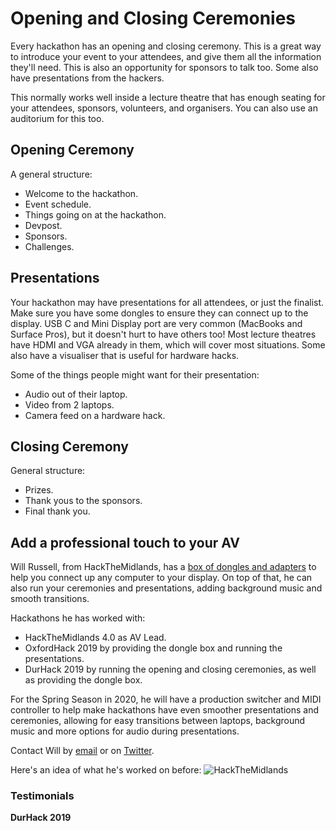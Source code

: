 # Opening and Closing Ceremonies

Every hackathon has an opening and closing ceremony. This is a great way to introduce your event to your attendees, and give them all the information they'll need. This is also an opportunity for sponsors to talk too. Some also have presentations from the hackers. 

This normally works well inside a lecture theatre that has enough seating for your attendees, sponsors, volunteers, and organisers. You can also use an auditorium for this too.

## Opening Ceremony

A general structure:

* Welcome to the hackathon.
* Event schedule.
* Things going on at the hackathon.
* Devpost.
* Sponsors.
* Challenges.

## Presentations

Your hackathon may have presentations for all attendees, or just the finalist. Make sure you have some dongles to ensure they can connect up to the display. USB C and Mini Display port are very common (MacBooks and Surface Pros), but it doesn't hurt to have others too! Most lecture theatres have HDMI and VGA already in them, which will cover most situations. Some also have a visualiser that is useful for hardware hacks.

Some of the things people might want for their presentation:

* Audio out of their laptop.
* Video from 2 laptops.
* Camera feed on a hardware hack.

## Closing Ceremony

General structure:

* Prizes.
* Thank yous to the sponsors.
* Final thank you.

## Add a professional touch to your AV

Will Russell, from HackTheMidlands, has a [box of dongles and adapters](/organise/share/) to help you connect up any computer to your display. 
On top of that, he can also run your ceremonies and presentations, adding background music and smooth transitions.

Hackathons he has worked with:

* HackTheMidlands 4.0 as AV Lead.
* OxfordHack 2019 by providing the dongle box and running the presentations.
* DurHack 2019 by running the opening and closing ceremonies, as well as providing the dongle box.

For the Spring Season in 2020, he will have a production switcher and MIDI controller to help make hackathons have even smoother presentations and ceremonies, allowing for easy transitions between laptops, background music and more options for audio during presentations.

Contact Will by [email](mailto:will@will-russell.com) or on [Twitter](https://twitter.com/wrussell1999).

Here's an idea of what he's worked on before:
![HackTheMidlands](https://lh3.googleusercontent.com/aW77oPbrbHT2ab0dbc8FjwbWjR0G-UQC4HvOSrfM6NAJMbC7JGSE1XrnhnXO3KpZ3Rufa-AyFDOItlmUdIbfFVSGSkEkzNxcxe3RViW6lMbkHqITNYFCiYvY4xwUWja_RYVIOxbGCwwLLY-xgE_OzwCqZZWLOFZ41vxFkvXKjLzOqTOUolBhGo4doMRV1EawXQvKtaSLe-t0V5WSNCiS2qFQuhrI0DYyYY2UOmWjIpR1bHzxPcANqpBpxy3K7j9r_I7rt7QRiBhTIBpMKNblZLws2tBBP9LJh49xIfcQU-pGDkVURPENG40A09epXfUo1ex7qfNYFgTTuKtY4EfU5YHuMY_Alc4q7xTvyThW1WR9_hZWNcdD_8nuGPH0snnTO1nqp4IpzqLCa2sXRuE7Qz4f60D6i4wu5oB3ZF4oBwfe2exErNZTHmu8x-rRObxCB_QYt1VDKu6orArWJt3di5qqIS9oZMhAUbJRcBMkB_0lHnxxLC3wQuByvarQcO_45-kPmDz826CpAzcxxqEIMAfw1O77k5eBRhQZiGFrVfLcXxJ8ucjhf1QpcHf20NpkpCkQrzOPMzhpekCNiTk9eVJq6xZjgvPNvs9sAC7hgFJb0YSgwt7Rjg9-BIn_zaFzUIb5_o5CXWAxRsBA1mkOSH_hMLcDQyNWaLOUqb6eWeQl_8klxlTijAiAUPUj3t0Y-rpL4Nu7bmgp-eVI6vWbhECgRLzskJddP3Oy8_gU0HURuqki=w600-h241-no)

### Testimonials 

**DurHack 2019**
